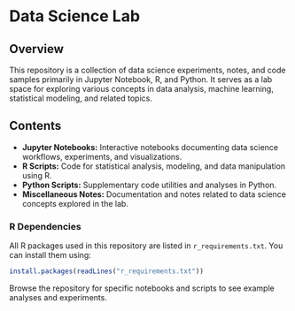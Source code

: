 # Data Science Lab

## Overview

This repository is a collection of data science experiments, notes, and code samples primarily in Jupyter Notebook, R, and Python. It serves as a lab space for exploring various concepts in data analysis, machine learning, statistical modeling, and related topics.

## Contents

- **Jupyter Notebooks:** Interactive notebooks documenting data science workflows, experiments, and visualizations.
- **R Scripts:** Code for statistical analysis, modeling, and data manipulation using R.
- **Python Scripts:** Supplementary code utilities and analyses in Python.
- **Miscellaneous Notes:** Documentation and notes related to data science concepts explored in the lab.

### R Dependencies

All R packages used in this repository are listed in `r_requirements.txt`. You can install them using:

```r
install.packages(readLines("r_requirements.txt"))
```

Browse the repository for specific notebooks and scripts to see example analyses and experiments.